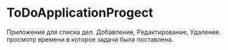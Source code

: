 # ToDoApplicationProgect
Приложение для списка дел. 
Добавление, Редактирование, Удаление. просмотр времени в которое задача была поставлена. 
